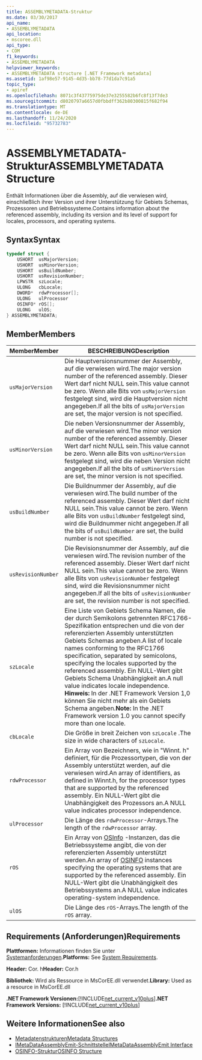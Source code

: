 ```yaml
---
title: ASSEMBLYMETADATA-Struktur
ms.date: 03/30/2017
api_name:
- ASSEMBLYMETADATA
api_location:
- mscoree.dll
api_type:
- COM
f1_keywords:
- ASSEMBLYMETADATA
helpviewer_keywords:
- ASSEMBLYMETADATA structure [.NET Framework metadata]
ms.assetid: 1af98e57-9145-4d35-bb78-77d1da7c91a5
topic_type:
- apiref
ms.openlocfilehash: 8071c3f43775975de37e3255582b6fc8f13f7de3
ms.sourcegitcommit: d8020797a6657d0fbbdff362b80300815f682f94
ms.translationtype: MT
ms.contentlocale: de-DE
ms.lasthandoff: 11/24/2020
ms.locfileid: "95732783"
---
```

# <a name="assemblymetadata-structure"></a><span data-ttu-id="b760d-102">ASSEMBLYMETADATA-Struktur</span><span class="sxs-lookup"><span data-stu-id="b760d-102">ASSEMBLYMETADATA Structure</span></span>

<span data-ttu-id="b760d-103">Enthält Informationen über die Assembly, auf die verwiesen wird, einschließlich ihrer Version und ihrer Unterstützung für Gebiets Schemas, Prozessoren und Betriebssysteme.</span><span class="sxs-lookup"><span data-stu-id="b760d-103">Contains information about the referenced assembly, including its version and its level of support for locales, processors, and operating systems.</span></span>  
  
## <a name="syntax"></a><span data-ttu-id="b760d-104">Syntax</span><span class="sxs-lookup"><span data-stu-id="b760d-104">Syntax</span></span>  
  
```cpp  
typedef struct {  
    USHORT  usMajorVersion;  
    USHORT  usMinorVersion;  
    USHORT  usBuildNumber;  
    USHORT  usRevisionNumber;  
    LPWSTR  szLocale;  
    ULONG   cbLocale;  
    DWORD*  rdwProcessor[];  
    ULONG   ulProcessor  
    OSINFO* rOS[];  
    ULONG   ulOS;  
} ASSEMBLYMETADATA;  
```  
  
## <a name="members"></a><span data-ttu-id="b760d-105">Member</span><span class="sxs-lookup"><span data-stu-id="b760d-105">Members</span></span>  
  
|<span data-ttu-id="b760d-106">Member</span><span class="sxs-lookup"><span data-stu-id="b760d-106">Member</span></span>|<span data-ttu-id="b760d-107">BESCHREIBUNG</span><span class="sxs-lookup"><span data-stu-id="b760d-107">Description</span></span>|  
|------------|-----------------|  
|`usMajorVersion`|<span data-ttu-id="b760d-108">Die Hauptversionsnummer der Assembly, auf die verwiesen wird.</span><span class="sxs-lookup"><span data-stu-id="b760d-108">The major version number of the referenced assembly.</span></span> <span data-ttu-id="b760d-109">Dieser Wert darf nicht NULL sein.</span><span class="sxs-lookup"><span data-stu-id="b760d-109">This value cannot be zero.</span></span> <span data-ttu-id="b760d-110">Wenn alle Bits von `usMajorVersion` festgelegt sind, wird die Hauptversion nicht angegeben.</span><span class="sxs-lookup"><span data-stu-id="b760d-110">If all the bits of `usMajorVersion` are set, the major version is not specified.</span></span>|  
|`usMinorVersion`|<span data-ttu-id="b760d-111">Die neben Versionsnummer der Assembly, auf die verwiesen wird.</span><span class="sxs-lookup"><span data-stu-id="b760d-111">The minor version number of the referenced assembly.</span></span> <span data-ttu-id="b760d-112">Dieser Wert darf nicht NULL sein.</span><span class="sxs-lookup"><span data-stu-id="b760d-112">This value cannot be zero.</span></span> <span data-ttu-id="b760d-113">Wenn alle Bits von `usMinorVersion` festgelegt sind, wird die neben Version nicht angegeben.</span><span class="sxs-lookup"><span data-stu-id="b760d-113">If all the bits of `usMinorVersion` are set, the minor version is not specified.</span></span>|  
|`usBuildNumber`|<span data-ttu-id="b760d-114">Die Buildnummer der Assembly, auf die verwiesen wird.</span><span class="sxs-lookup"><span data-stu-id="b760d-114">The build number of the referenced assembly.</span></span> <span data-ttu-id="b760d-115">Dieser Wert darf nicht NULL sein.</span><span class="sxs-lookup"><span data-stu-id="b760d-115">This value cannot be zero.</span></span> <span data-ttu-id="b760d-116">Wenn alle Bits von `usBuildNumber` festgelegt sind, wird die Buildnummer nicht angegeben.</span><span class="sxs-lookup"><span data-stu-id="b760d-116">If all the bits of `usBuildNumber` are set, the build number is not specified.</span></span>|  
|`usRevisionNumber`|<span data-ttu-id="b760d-117">Die Revisionsnummer der Assembly, auf die verwiesen wird.</span><span class="sxs-lookup"><span data-stu-id="b760d-117">The revision number of the referenced assembly.</span></span> <span data-ttu-id="b760d-118">Dieser Wert darf nicht NULL sein.</span><span class="sxs-lookup"><span data-stu-id="b760d-118">This value cannot be zero.</span></span> <span data-ttu-id="b760d-119">Wenn alle Bits von `usRevisionNumber` festgelegt sind, wird die Revisionsnummer nicht angegeben.</span><span class="sxs-lookup"><span data-stu-id="b760d-119">If all the bits of `usRevisionNumber` are set, the revision number is not specified.</span></span>|  
|`szLocale`|<span data-ttu-id="b760d-120">Eine Liste von Gebiets Schema Namen, die der durch Semikolons getrennten RFC1766-Spezifikation entsprechen und die von der referenzierten Assembly unterstützten Gebiets Schemas angeben.</span><span class="sxs-lookup"><span data-stu-id="b760d-120">A list of locale names conforming to the RFC1766 specification, separated by semicolons, specifying the locales supported by the referenced assembly.</span></span> <span data-ttu-id="b760d-121">Ein NULL-Wert gibt Gebiets Schema Unabhängigkeit an.</span><span class="sxs-lookup"><span data-stu-id="b760d-121">A null value indicates locale independence.</span></span> <span data-ttu-id="b760d-122">**Hinweis:**  In der .NET Framework Version 1,0 können Sie nicht mehr als ein Gebiets Schema angeben.</span><span class="sxs-lookup"><span data-stu-id="b760d-122">**Note:**  In the .NET Framework version 1.0 you cannot specify more than one locale.</span></span>|  
|`cbLocale`|<span data-ttu-id="b760d-123">Die Größe in breit Zeichen von `szLocale` .</span><span class="sxs-lookup"><span data-stu-id="b760d-123">The size in wide characters of `szLocale`.</span></span>|  
|`rdwProcessor`|<span data-ttu-id="b760d-124">Ein Array von Bezeichners, wie in "Winnt. h" definiert, für die Prozessortypen, die von der Assembly unterstützt werden, auf die verwiesen wird.</span><span class="sxs-lookup"><span data-stu-id="b760d-124">An array of identifiers, as defined in Winnt.h, for the processor types that are supported by the referenced assembly.</span></span> <span data-ttu-id="b760d-125">Ein NULL-Wert gibt die Unabhängigkeit des Prozessors an.</span><span class="sxs-lookup"><span data-stu-id="b760d-125">A NULL value indicates processor independence.</span></span>|  
|`ulProcessor`|<span data-ttu-id="b760d-126">Die Länge des `rdwProcessor`-Arrays.</span><span class="sxs-lookup"><span data-stu-id="b760d-126">The length of the `rdwProcessor` array.</span></span>|  
|`rOS`|<span data-ttu-id="b760d-127">Ein Array von [OSInfo](osinfo-structure.md) -Instanzen, das die Betriebssysteme angibt, die von der referenzierten Assembly unterstützt werden.</span><span class="sxs-lookup"><span data-stu-id="b760d-127">An array of [OSINFO](osinfo-structure.md) instances specifying the operating systems that are supported by the referenced assembly.</span></span> <span data-ttu-id="b760d-128">Ein NULL-Wert gibt die Unabhängigkeit des Betriebssystems an.</span><span class="sxs-lookup"><span data-stu-id="b760d-128">A NULL value indicates operating-system independence.</span></span>|  
|`ulOS`|<span data-ttu-id="b760d-129">Die Länge des `rOS`-Arrays.</span><span class="sxs-lookup"><span data-stu-id="b760d-129">The length of the `rOS` array.</span></span>|  
  
## <a name="requirements"></a><span data-ttu-id="b760d-130">Requirements (Anforderungen)</span><span class="sxs-lookup"><span data-stu-id="b760d-130">Requirements</span></span>  

 <span data-ttu-id="b760d-131">**Plattformen:** Informationen finden Sie unter [Systemanforderungen](../../get-started/system-requirements.md).</span><span class="sxs-lookup"><span data-stu-id="b760d-131">**Platforms:** See [System Requirements](../../get-started/system-requirements.md).</span></span>  
  
 <span data-ttu-id="b760d-132">**Header:** Cor. h</span><span class="sxs-lookup"><span data-stu-id="b760d-132">**Header:** Cor.h</span></span>  
  
 <span data-ttu-id="b760d-133">**Bibliothek:** Wird als Ressource in MsCorEE.dll verwendet.</span><span class="sxs-lookup"><span data-stu-id="b760d-133">**Library:** Used as a resource in MsCorEE.dll</span></span>  
  
 <span data-ttu-id="b760d-134">**.NET Framework Versionen:**[!INCLUDE[net_current_v10plus](../../../../includes/net-current-v10plus-md.md)]</span><span class="sxs-lookup"><span data-stu-id="b760d-134">**.NET Framework Versions:** [!INCLUDE[net_current_v10plus](../../../../includes/net-current-v10plus-md.md)]</span></span>  
  
## <a name="see-also"></a><span data-ttu-id="b760d-135">Weitere Informationen</span><span class="sxs-lookup"><span data-stu-id="b760d-135">See also</span></span>

- [<span data-ttu-id="b760d-136">Metadatenstrukturen</span><span class="sxs-lookup"><span data-stu-id="b760d-136">Metadata Structures</span></span>](metadata-structures.md)
- [<span data-ttu-id="b760d-137">IMetaDataAssemblyEmit-Schnittstelle</span><span class="sxs-lookup"><span data-stu-id="b760d-137">IMetaDataAssemblyEmit Interface</span></span>](imetadataassemblyemit-interface.md)
- [<span data-ttu-id="b760d-138">OSINFO-Struktur</span><span class="sxs-lookup"><span data-stu-id="b760d-138">OSINFO Structure</span></span>](osinfo-structure.md)
